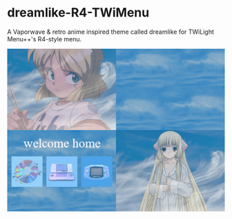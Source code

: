 # dreamlike-R4-TWiMenu
A Vaporwave & retro anime inspired theme called dreamlike for TWiLight Menu++'s R4-style menu.

![](dreamlikethemepreview.png)
